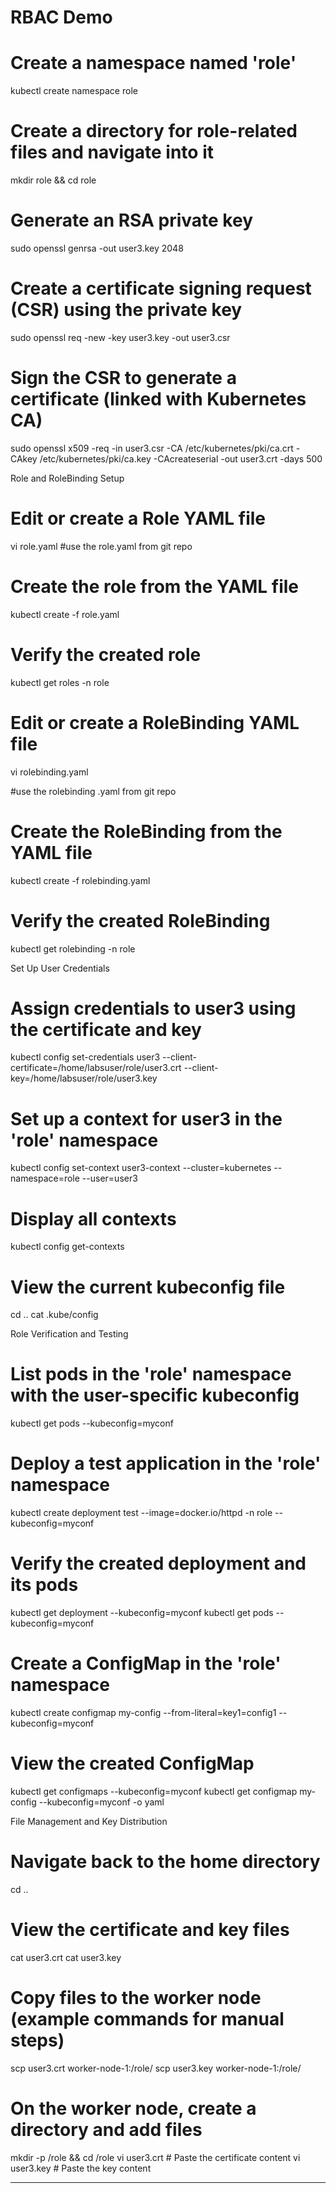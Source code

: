 # RBAC Demo

# Create a namespace named 'role'
kubectl create namespace role

# Create a directory for role-related files and navigate into it
mkdir role && cd role


# Generate an RSA private key
sudo openssl genrsa -out user3.key 2048

# Create a certificate signing request (CSR) using the private key
sudo openssl req -new -key user3.key -out user3.csr

# Sign the CSR to generate a certificate (linked with Kubernetes CA)
sudo openssl x509 -req -in user3.csr -CA /etc/kubernetes/pki/ca.crt -CAkey /etc/kubernetes/pki/ca.key -CAcreateserial -out user3.crt -days 500

Role and RoleBinding Setup
# Edit or create a Role YAML file
vi role.yaml
#use the role.yaml from git repo


# Create the role from the YAML file
kubectl create -f role.yaml

# Verify the created role
kubectl get roles -n role

# Edit or create a RoleBinding YAML file
vi rolebinding.yaml

#use the rolebinding .yaml from git repo

# Create the RoleBinding from the YAML file
kubectl create -f rolebinding.yaml

# Verify the created RoleBinding
kubectl get rolebinding -n role


Set Up User Credentials

# Assign credentials to user3 using the certificate and key
kubectl config set-credentials user3 --client-certificate=/home/labsuser/role/user3.crt --client-key=/home/labsuser/role/user3.key

# Set up a context for user3 in the 'role' namespace
kubectl config set-context user3-context --cluster=kubernetes --namespace=role --user=user3

# Display all contexts
kubectl config get-contexts

# View the current kubeconfig file
	
cd ..
cat .kube/config

Role Verification and Testing

# List pods in the 'role' namespace with the user-specific kubeconfig
kubectl get pods --kubeconfig=myconf

# Deploy a test application in the 'role' namespace
kubectl create deployment test --image=docker.io/httpd -n role --kubeconfig=myconf

# Verify the created deployment and its pods
kubectl get deployment --kubeconfig=myconf
kubectl get pods --kubeconfig=myconf

# Create a ConfigMap in the 'role' namespace
kubectl create configmap my-config --from-literal=key1=config1 --kubeconfig=myconf

# View the created ConfigMap
kubectl get configmaps --kubeconfig=myconf
kubectl get configmap my-config --kubeconfig=myconf -o yaml


File Management and Key Distribution

# Navigate back to the home directory
cd ..

# View the certificate and key files
cat user3.crt
cat user3.key

# Copy files to the worker node (example commands for manual steps)
scp user3.crt worker-node-1:/role/
scp user3.key worker-node-1:/role/

# On the worker node, create a directory and add files
mkdir -p /role && cd /role
vi user3.crt  # Paste the certificate content
vi user3.key  # Paste the key content

---
